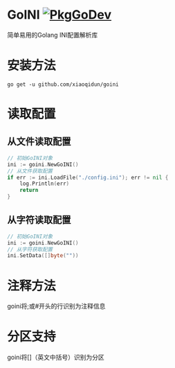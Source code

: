 # GoINI [![PkgGoDev](https://pkg.go.dev/badge/github.com/xiaoqidun/goini)](https://pkg.go.dev/github.com/xiaoqidun/goini)

简单易用的Golang INI配置解析库

# 安装方法

```shell
go get -u github.com/xiaoqidun/goini
```

# 读取配置

## 从文件读取配置

```go
// 初始GoINI对象
ini := goini.NewGoINI()
// 从文件获取配置
if err := ini.LoadFile("./config.ini"); err != nil {
	log.Println(err)
	return
}
```

## 从字符读取配置

```go
// 初始GoINI对象
ini := goini.NewGoINI()
// 从字符获取配置
ini.SetData([]byte(""))
```

# 注释方法

goini将;或#开头的行识别为注释信息

# 分区支持

goini将[]（英文中括号）识别为分区
